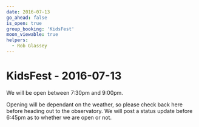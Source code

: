```yaml
---
date: 2016-07-13
go_ahead: false
is_open: true
group_booking: 'KidsFest'
moon_viewable: true
helpers:
  - Rob Glassey
---
```

KidsFest - 2016-07-13
===================
We will be open between 7:30pm and 9:00pm.

Opening will be dependant on the weather, so please check back here before
heading out to the observatory. We will post a status update before 6:45pm
as to whether we are open or not.
